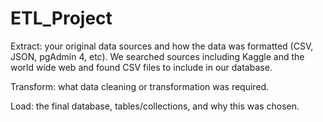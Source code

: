 # ETL_Project

Extract: your original data sources and how the data was formatted (CSV, JSON, pgAdmin 4, etc).
  We searched sources including Kaggle and the world wide web and found CSV files to include in our database.


Transform: what data cleaning or transformation was required.
  

Load: the final database, tables/collections, and why this was chosen.
